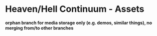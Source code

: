 # Heaven/Hell Continuum - Assets

**orphan branch for media storage only (e.g. demos, similar things), no merging from/to other branches**


